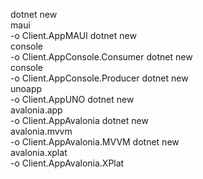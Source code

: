 


dotnet new \
    maui \
        -o Client.AppMAUI 
dotnet new \
    console \
        -o Client.AppConsole.Consumer 
dotnet new \
    console \
        -o Client.AppConsole.Producer 
dotnet new \
    unoapp \
        -o Client.AppUNO
dotnet new \
    avalonia.app \
        -o Client.AppAvalonia 
dotnet new \
    avalonia.mvvm \
        -o Client.AppAvalonia.MVVM 
dotnet new \
    avalonia.xplat \
        -o Client.AppAvalonia.XPlat

